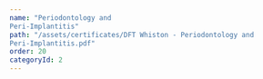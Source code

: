 ```yaml
---
name: "Periodontology and
Peri-Implantitis"
path: "/assets/certificates/DFT Whiston - Periodontology and
Peri-Implantitis.pdf"
order: 20
categoryId: 2
---
```

